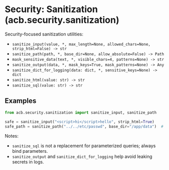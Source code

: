 # Security: Sanitization (acb.security.sanitization)

Security-focused sanitization utilities:

- `sanitize_input(value, *, max_length=None, allowed_chars=None, strip_html=False) -> str`
- `sanitize_path(path, *, base_dir=None, allow_absolute=False) -> Path`
- `mask_sensitive_data(text, *, visible_chars=4, patterns=None) -> str`
- `sanitize_output(data, *, mask_keys=True, mask_patterns=None) -> Any`
- `sanitize_dict_for_logging(data: dict, *, sensitive_keys=None) -> dict`
- `sanitize_html(value: str) -> str`
- `sanitize_sql(value: str) -> str`

## Examples

```python
from acb.security.sanitization import sanitize_input, sanitize_path

safe = sanitize_input("<script>hi</script>hello", strip_html=True)
safe_path = sanitize_path("../../etc/passwd", base_dir="/app/data")  # raises ValueError
```

Notes:

- `sanitize_sql` is not a replacement for parameterized queries; always bind parameters.
- `sanitize_output` and `sanitize_dict_for_logging` help avoid leaking secrets in logs.
